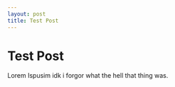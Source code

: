 ```yaml
---
layout: post
title: Test Post
---
```


# Test Post
Lorem Ispusim idk i forgor what the hell that thing was.
